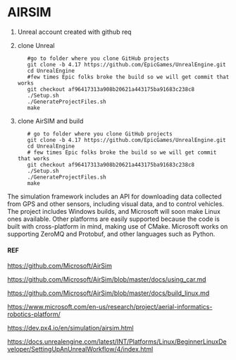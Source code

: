 # AIRSIM
1. Unreal account created with github req
2. clone Unreal

          #go to folder where you clone GitHub projects
          git clone -b 4.17 https://github.com/EpicGames/UnrealEngine.git
          cd UnrealEngine
          #few times Epic folks broke the build so we will get commit that works
          git checkout af96417313a908b20621a443175ba91683c238c8
          ./Setup.sh
          ./GenerateProjectFiles.sh
          make
3. clone AirSIM and build

          # go to folder where you clone GitHub projects
          git clone -b 4.17 https://github.com/EpicGames/UnrealEngine.git
          cd UnrealEngine
          # few times Epic folks broke the build so we will get commit that works
          git checkout af96417313a908b20621a443175ba91683c238c8
          ./Setup.sh
          ./GenerateProjectFiles.sh
          make





The simulation framework includes an API for downloading data collected from GPS and other sensors, including visual data, and to control vehicles. The project includes Windows builds, and Microsoft will soon make Linux ones available. Other platforms are easily supported because the code is built with cross-platform in mind, making use of CMake. Microsoft works on supporting ZeroMQ and Protobuf, and other languages such as Python.


#### REF

https://github.com/Microsoft/AirSim

https://github.com/Microsoft/AirSim/blob/master/docs/using_car.md

https://github.com/Microsoft/AirSim/blob/master/docs/build_linux.md

https://www.microsoft.com/en-us/research/project/aerial-informatics-robotics-platform/

https://dev.px4.io/en/simulation/airsim.html

https://docs.unrealengine.com/latest/INT/Platforms/Linux/BeginnerLinuxDeveloper/SettingUpAnUnrealWorkflow/4/index.html
